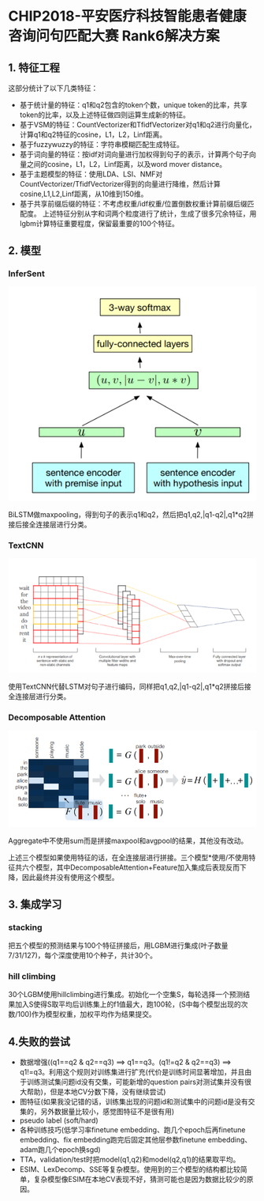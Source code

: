 # CHIP2018-平安医疗科技智能患者健康咨询问句匹配大赛 Rank6解决方案

## 1. 特征工程
这部分统计了以下几类特征：
- 基于统计量的特征：q1和q2包含的token个数，unique token的比率，共享token的比率，以及上述特征做四则运算生成新的特征。
- 基于VSM的特征：CountVectorizer和TfidfVectorizer对q1和q2进行向量化，计算q1和q2特征的cosine，L1，L2，Linf距离。
- 基于fuzzywuzzy的特征：字符串模糊匹配生成特征。
- 基于词向量的特征：按idf对词向量进行加权得到句子的表示，计算两个句子向量之间的cosine，L1，L2，Linf距离，以及word mover distance。
- 基于主题模型的特征：使用LDA、LSI、NMF对CountVectorizer/TfidfVectorizer得到的向量进行降维，然后计算cosine,L1,L2,Linf距离，从10维到150维。
- 基于共享前缀后缀的特征：不考虑权重/idf权重/位置倒数权重计算前缀后缀匹配度。
上述特征分别从字和词两个粒度进行了统计，生成了很多冗余特征，用lgbm计算特征重要程度，保留最重要的100个特征。

## 2. 模型
### InferSent
![InferSent](pic/InferSent.jpg)

BiLSTM做maxpooling，得到句子的表示q1和q2，然后把q1,q2,|q1-q2|,q1*q2拼接后接全连接层进行分类。

### TextCNN
![TextCNN](pic/TextCNN.jpg)

使用TextCNN代替LSTM对句子进行编码，同样把q1,q2,|q1-q2|,q1*q2拼接后接全连接层进行分类。

### Decomposable Attention
![DecomposableAttention](pic/DecomposableAttention.jpg)

Aggregate中不使用sum而是拼接maxpool和avgpool的结果，其他没有改动。

上述三个模型如果使用特征的话，在全连接层进行拼接。三个模型*使用/不使用特征共六个模型，其中DecomposableAttention+Feature加入集成后表现反而下降，因此最终并没有使用这个模型。

## 3. 集成学习
### stacking
把五个模型的预测结果与100个特征拼接后，用LGBM进行集成(叶子数量7/31/127)，每个深度使用10个种子，共计30个。
### hill climbing
30个LGBM使用hillclimbing进行集成。初始化一个空集S，每轮选择一个预测结果加入S使得S取平均后训练集上的f1值最大，跑100轮，(S中每个模型出现的次数/100)作为模型权重，加权平均作为结果提交。

## 4.失败的尝试
- 数据增强((q1==q2 & q2==q3) ==> q1==q3。(q1!=q2 & q2==q3) ==> q1!=q3。利用这个规则对训练集进行扩充(代价是训练时间显著增加，并且由于训练测试集问题id没有交集，可能新增的question pairs对测试集并没有很大帮助)，但是本地CV分数下降，没有继续尝试)
- 图特征(如果我没记错的话，训练集出现的问题id和测试集中的问题id是没有交集的，另外数据量比较小，感觉图特征不是很有用)
- pseudo label (soft/hard)
- 各种训练技巧(低学习率finetune embedding、跑几个epoch后再finetune embedding、fix embedding跑完后固定其他层参数finetune embedding、adam跑几个epoch换sgd)
- TTA，validation/test时把model(q1,q2)和model(q2,q1)的结果取平均。
- ESIM、LexDecomp、SSE等复杂模型。使用到的三个模型的结构都比较简单，复杂模型像ESIM在本地CV表现不好，猜测可能也是因为数据比较少的原因。
